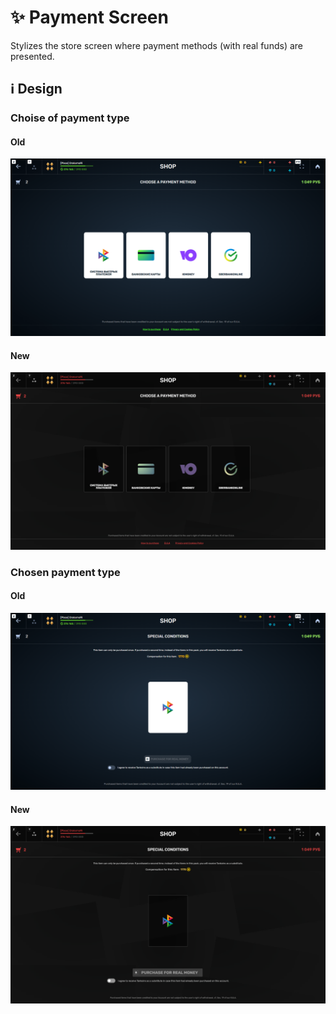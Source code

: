 # ✨ Payment Screen

Stylizes the store screen where payment methods (with real funds) are presented.

## ℹ️ Design

### Choise of payment type

#### Old

![](/images/shop/old/paymentscreen1.png)

#### New

![](/images/shop/new/paymentscreen1.png)

### Chosen payment type

#### Old

![](/images/shop/old/paymentscreen2.png)

#### New

![](/images/shop/new/paymentscreen2.png)
